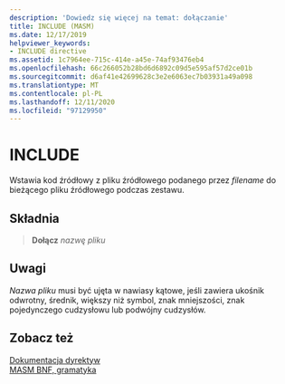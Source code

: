 ```yaml
---
description: 'Dowiedz się więcej na temat: dołączanie'
title: INCLUDE (MASM)
ms.date: 12/17/2019
helpviewer_keywords:
- INCLUDE directive
ms.assetid: 1c7964ee-715c-414e-a45e-74af93476eb4
ms.openlocfilehash: 66c266052b28bd6d6892c09d5e595af57d2ce01b
ms.sourcegitcommit: d6af41e42699628c3e2e6063ec7b03931a49a098
ms.translationtype: MT
ms.contentlocale: pl-PL
ms.lasthandoff: 12/11/2020
ms.locfileid: "97129950"
---
```

# <a name="include"></a>INCLUDE

Wstawia kod źródłowy z pliku źródłowego podanego przez *filename* do bieżącego pliku źródłowego podczas zestawu.

## <a name="syntax"></a>Składnia

> **Dołącz** *nazwę pliku*

## <a name="remarks"></a>Uwagi

*Nazwa pliku* musi być ujęta w nawiasy kątowe, jeśli zawiera ukośnik odwrotny, średnik, większy niż symbol, znak mniejszości, znak pojedynczego cudzysłowu lub podwójny cudzysłów.

## <a name="see-also"></a>Zobacz też

[Dokumentacja dyrektyw](directives-reference.md)\
[MASM BNF, gramatyka](masm-bnf-grammar.md)
